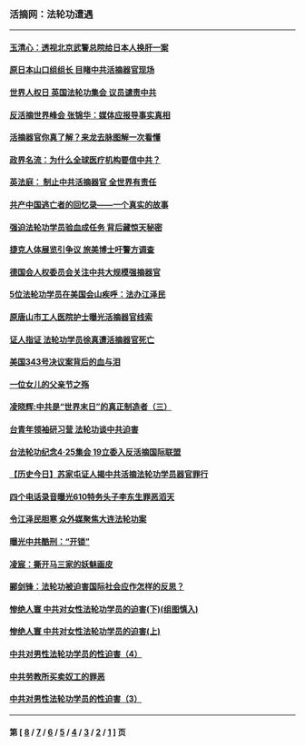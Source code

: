 ### 活摘网：法轮功遭遇
---
#### [玉清心：透视北京武警总院给日本人换肝一案](../../pages/nf5881/n13771978.md?08310430) 
#### [原日本山口组组长 目睹中共活摘器官现场](../../pages/nf5881/n13767360.md?08310430) 
#### [世界人权日 英国法轮功集会 议员谴责中共](../../pages/nf5881/n13431763.md?08310430) 
#### [反活摘世界峰会 张锦华：媒体应报导事实真相](../../pages/nf5881/n13278502.md?08310430) 
#### [活摘器官你真了解？来龙去脉图解一次看懂](../../pages/nf5881/n13013820.md?08310430) 
#### [政界名流：为什么全球医疗机构要信中共？](../../pages/nf5881/n11945479.md?08310430) 
#### [英法庭： 制止中共活摘器官 全世界有责任](../../pages/nf5881/n11330691.md?08310430) 
#### [共产中国逃亡者的回忆录——一个真实的故事](../../pages/nf5881/n10918649.md?08310430) 
#### [强迫法轮功学员验血成任务 背后藏惊天秘密](../../pages/nf5881/n4252384.md?08310430) 
#### [捷克人体展览引争议 旅美博士吁警方调查](../../pages/nf5881/n9429187.md?08310430) 
#### [德国会人权委员会关注中共大规模强摘器官](../../pages/nf5881/n8418950.md?08310430) 
#### [5位法轮功学员在美国会山疾呼：法办江泽民](../../pages/nf5881/n8101519.md?08310430) 
#### [原唐山市工人医院护士曝光活摘器官线索](../../pages/nf5881/n8076384.md?08310430) 
#### [证人指证 法轮功学员徐真遭活摘器官死亡](../../pages/nf5881/n8042467.md?08310430) 
#### [美国343号决议案背后的血与泪](../../pages/nf5881/n8020684.md?08310430) 
#### [一位女儿的父亲节之殇](../../pages/nf5881/n8014122.md?08310430) 
#### [凌晓辉:中共是“世界末日”的真正制造者（三）](../../pages/nf5881/n4210333.md?08310430) 
#### [台青年领袖研习营 法轮功谈中共迫害](../../pages/nf5881/n4141857.md?08310430) 
#### [台法轮功纪念4‧25集会 19立委入反活摘国际联盟](../../pages/nf5881/n4141821.md?08310430) 
#### [【历史今日】苏家屯证人揭中共活摘法轮功学员器官罪行](../../pages/nf5881/n4135912.md?08310430) 
#### [四个电话录音曝光610特务头子李东生罪恶滔天](../../pages/nf5881/n4040060.md?08310430) 
#### [令江泽民胆寒 众外媒聚焦大连法轮功案](../../pages/nf5881/n3932671.md?08310430) 
#### [曝光中共酷刑：“开锁”](../../pages/nf5881/n3889373.md?08310430) 
#### [凌宸：撕开马三家的妖魅画皮](../../pages/nf5881/n3849369.md?08310430) 
#### [郦剑锋：法轮功被迫害国际社会应作怎样的反思？](../../pages/nf5881/n3824560.md?08310430) 
#### [惨绝人寰 中共对女性法轮功学员的迫害(下)(组图慎入)](../../pages/nf5881/n3816285.md?08310430) 
#### [惨绝人寰 中共对女性法轮功学员的迫害(上)](../../pages/nf5881/n3815374.md?08310430) 
#### [中共对男性法轮功学员的性迫害（4）](../../pages/nf5881/n3769144.md?08310430) 
#### [中共劳教所买卖奴工的罪恶](../../pages/nf5881/n3769378.md?08310430) 
#### [中共对男性法轮功学员的性迫害（3）](../../pages/nf5881/n3768231.md?08310430) 

---
#### 第 [ [8](./8.md?08310430) / [7](./7.md?08310430) / [6](./6.md?08310430) / [5](./5.md?08310430) / [4](./4.md?08310430) / [3](./3.md?08310430) / [2](./2.md?08310430) / [1](./1.md?08310430) ] 页
